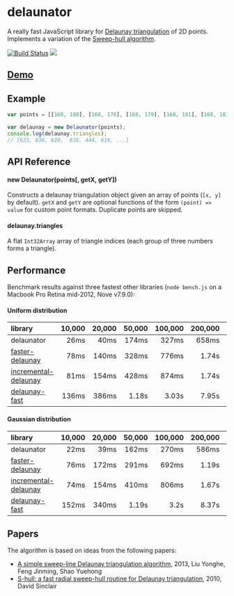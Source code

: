 # delaunator

A really fast JavaScript library for
[Delaunay triangulation](https://en.wikipedia.org/wiki/Delaunay_triangulation) of 2D points.
Implements a variation of the [Sweep-hull algorithm](http://s-hull.org/).

[![Build Status](https://travis-ci.org/mapbox/delaunator.svg?branch=master)](https://travis-ci.org/mapbox/delaunator)
[![](https://img.shields.io/badge/simply-awesome-brightgreen.svg)](https://github.com/mourner/projects)


## [Demo](https://mapbox.github.io/delaunator/)


## Example

```js
var points = [[168, 180], [168, 178], [168, 179], [168, 181], [168, 183], ...];

var delaunay = new Delaunator(points);
console.log(delaunay.triangles);
// [623, 636, 619,  636, 444, 619, ...]
```


## API Reference

#### new Delaunator(points[, getX, getY])

Constructs a delaunay triangulation object given an array of points (`[x, y]` by default).
`getX` and `getY` are optional functions of the form `(point) => value` for custom point formats.
Duplicate points are skipped.

#### delaunay.triangles

A flat `Int32Array` array of triangle indices (each group of three numbers forms a triangle).


## Performance

Benchmark results against three fastest other libraries
(`node bench.js` on a Macbook Pro Retina mid-2012, Nove v7.9.0):

#### Uniform distribution

library | 10,000 | 20,000 | 50,000 | 100,000 | 200,000 | 500,000 | 1,000,000
:-- | --: | --: | --: | --: | --: | --: | --:
delaunator | 26ms | 40ms | 174ms | 327ms | 658ms | 2.07s | 4.95s
[faster-delaunay](https://github.com/Bathlamos/delaunay-triangulation) | 78ms | 140ms | 328ms | 776ms | 1.74s | 3.87s | 6.99s
[incremental-delaunay](https://github.com/mikolalysenko/incremental-delaunay) | 81ms | 154ms | 428ms | 874ms | 1.74s | 4.3s | 9.03s
[delaunay-fast](https://github.com/ironwallaby/delaunay) | 136ms | 386ms | 1.18s | 3.03s | 7.95s | 28.2s | 76.96s

#### Gaussian distribution

library | 10,000 | 20,000 | 50,000 | 100,000 | 200,000 | 500,000 | 1,000,000
:-- | --: | --: | --: | --: | --: | --: | --:
delaunator | 22ms | 39ms | 162ms | 270ms | 586ms | 1.86s | 4.53s
[faster-delaunay](https://github.com/Bathlamos/delaunay-triangulation) | 76ms | 172ms | 291ms | 692ms | 1.19s | 3.46s | 6.36s
[incremental-delaunay](https://github.com/mikolalysenko/incremental-delaunay) | 74ms | 154ms | 410ms | 806ms | 1.67s | 4.27s | 8.3s
[delaunay-fast](https://github.com/ironwallaby/delaunay) | 152ms | 340ms | 1.19s | 3.2s | 8.37s | 30.03s | 82.05s

## Papers

The algorithm is based on ideas from the following papers:

- [A simple sweep-line Delaunay triangulation algorithm](http://www.academicpub.org/jao/paperInfo.aspx?paperid=15630), 2013, Liu Yonghe, Feng Jinming, Shao Yuehong
- [S-hull: a fast radial sweep-hull routine for Delaunay triangulation](http://www.s-hull.org/paper/s_hull.pdf), 2010, David Sinclair

